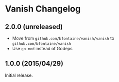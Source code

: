 # Vanish Changelog

## 2.0.0 (unreleased)

* Move from `github.com/bfontaine/vanish/vanish` to `github.com/bfontaine/vanish`
* Use `go mod` instead of Godeps

## 1.0.0 (2015/04/29)

Initial release.
